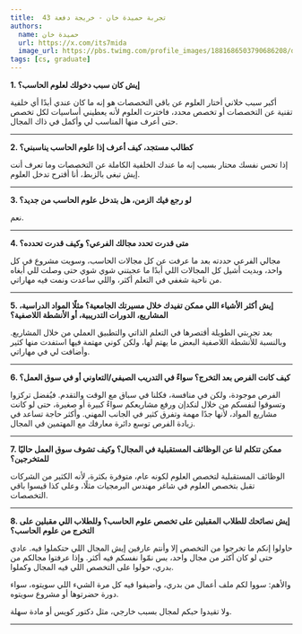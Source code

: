 ```yaml
---
title:  تجربة حميدة خان - خريجة دفعة 43
authors:
  name: حميدة خان
  url: https://x.com/its7mida
  image_url: https://pbs.twimg.com/profile_images/1881686503790686208/d_bbkpO9_400x400.jpg
tags: [cs, graduate]
---
```


**1. إيش كان سبب دخولك لعلوم الحاسب؟**

  
أكبر سبب خلاني أختار العلوم عن باقي التخصصات هو إنه ما كان عندي أبدًا أي خلفية تقنية عن التخصصات أو تخصص محدد، فاخترت العلوم لأنه يعطيني أساسيات لكل تخصص حتى أعرف منها المناسب لي وأكمل في ذاك المجال.

---
<!-- truncate -->


**2. كطالب مستجد، كيف أعرف إذا علوم الحاسب يناسبني؟**

  
إذا تحس نفسك محتار بسبب إنه ما عندك الخلفية الكاملة عن التخصصات وما تعرف أنت إيش تبغى بالزبط، أنا أقترح تدخل العلوم.

---------------

**3. لو رجع فيك الزمن، هل بتدخل علوم الحاسب من جديد؟**

  
نعم.

---------------

**4. متى قدرت تحدد مجالك الفرعي؟ وكيف قدرت تحدده؟**

  
مجالي الفرعي حددته بعد ما عرفت عن كل مجالات الحاسب، وسويت مشروع في كل واحد، وبديت أشيل كل المجالات اللي أبدًا ما عجبتني شوي شوي حتى وصلت للي أبغاه من ناحية شغفي في التعلم أكثر، واللي ساعدت ونمت فيه مهاراتي.

---------------

**5. إيش أكثر الأشياء اللي ممكن تفيدك خلال مسيرتك الجامعية؟ مثلًا المواد الدراسية، المشاريع، الدورات التدريبية، أو الأنشطة اللاصفية؟**

  
بعد تجربتي الطويلة أقتصرها في التعلم الذاتي والتطبيق العملي من خلال المشاريع. وبالنسبة للأنشطة اللاصفية البعض ما يهتم لها، ولكن كوني مهتمة فيها استفدت منها كثير وأضافت لي في مهاراتي.

---------------

**6. كيف كانت الفرص بعد التخرج؟ سواءً في التدريب الصيفي/التعاوني أو في سوق العمل؟**

  
الفرص موجودة، ولكن في منافسة، فكلنا في سباق مع الوقت والتقدم. فيُفضل تركزوا وتسوقوا لنفسكم من خلال لنكدإن ورفع مشاريعكم سواءً كبيرة أو صغيرة، حتى لو كانت مشاريع المواد، لأنها جدًا مهمة وتفرق كثير في الجانب المهني. وأكثر حاجة تساعد في زيادة الفرص توسع دائرة معارفك مع المهتمين في المجال.

---------------

**7. ممكن تتكلم لنا عن الوظائف المستقبلية في المجال؟ وكيف تشوف سوق العمل حاليًا للمتخرجين؟**

  
الوظائف المستقبلية لتخصص العلوم لكونه عام، متوفرة بكثرة، لأنه الكثير من الشركات تقبل بتخصص العلوم في شاغر مهندس البرمجيات مثلًا، وعلى كذا قيسوا باقي التخصصات.

---------------

**8. إيش نصائحك للطلاب المقبلين على تخصص علوم الحاسب؟ وللطلاب اللي مقبلين على التخرج من علوم الحاسب؟**

  
حاولوا إنكم ما تخرجوا من التخصص إلا وأنتم عارفين إيش المجال اللي حتكملوا فيه. عادي حتى لو كان أكثر من مجال واحد، بس نمّوا نفسكم فيه أكثر. وإذا عرفتوا مجالكم من بدري، حولوا على التخصص اللي فيه المجال وكملوا.

والأهم: سووا لكم ملف أعمال من بدري، وأضيفوا فيه كل مرة الشيء اللي سويتوه، سواء دورة حضرتوها أو مشروع سويتوه.

ولا تقيدوا حبكم لمجال بسبب خارجي، مثل دكتور كويس أو مادة سهلة.

---------------
